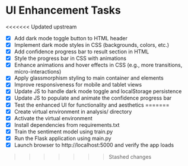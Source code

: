 # UI Enhancement Tasks

<<<<<<< Updated upstream
- [x] Add dark mode toggle button to HTML header
- [x] Implement dark mode styles in CSS (backgrounds, colors, etc.)
- [x] Add confidence progress bar to result section in HTML
- [x] Style the progress bar in CSS with animations
- [x] Enhance animations and hover effects in CSS (e.g., more transitions, micro-interactions)
- [x] Apply glassmorphism styling to main container and elements
- [x] Improve responsiveness for mobile and tablet views
- [x] Update JS to handle dark mode toggle and localStorage persistence
- [x] Update JS to populate and animate the confidence progress bar
- [x] Test the enhanced UI for functionality and aesthetics
=======
- [x] Create virtual environment in analysis/ directory
- [x] Activate the virtual environment
- [x] Install dependencies from requirements.txt
- [x] Train the sentiment model using train.py
- [x] Run the Flask application using main.py
- [x] Launch browser to http://localhost:5000 and verify the app loads
>>>>>>> Stashed changes
